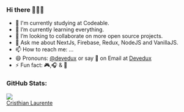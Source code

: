 ### Hi there 👋👋👋

- 🔭 I'm currently studying at Codeable.
- 🌱 I’m currently learning everything.
- 👯 I’m looking to collaborate on more open source projects.
- 💬 Ask me about NextJs, Firebase, Redux, NodeJS and VanillaJS.
- 📫 How to reach me: ...
- 😄 Pronouns: [@devedux](https://www.linkedin.com/in/cristhian-laurente-016a88207/) or say 👋 on Email at [Devedux](mailto:devedux@gmail.com)
- ⚡ Fun fact: 🎮,🎧 & 🎤

### GitHub Stats:

<img src="https://github-readme-stats.vercel.app/api?username=devedux&theme=github_dark&show_icons=true&hide=issues,stars" /> 

<div class="badge-base LI-profile-badge" data-locale="es_ES" data-size="large" data-theme="dark" data-type="HORIZONTAL" data-vanity="devedux" data-version="v1"><a class="badge-base__link LI-simple-link" href="https://pe.linkedin.com/in/devedux?trk=profile-badge">Cristhian Laurente</a></div>
              
